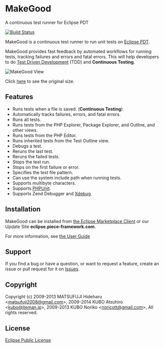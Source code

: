 # MakeGood

A continuous test runner for Eclipse PDT

[![Build Status](https://travis-ci.org/piece/makegood.svg?branch=master)](https://travis-ci.org/piece/makegood)

MakeGood is a continuous test runner to run unit tests on [Eclipse PDT](http://projects.eclipse.org/projects/tools.pdt).

MakeGood provides fast feedback by automated workflows for running tests, tracking failures and errors and fatal errors. This will help developers to do [Test Driven Development](http://en.wikipedia.org/wiki/Test-driven_development) (TDD) and **Continuous Testing**.

![MakeGood View](https://github.com/piece/makegood/wiki/images/makegood_view_800.png)

Click [here](https://github.com/piece/makegood/wiki/images/makegood_view.png) to see the original size.

## Features

* Runs tests when a file is saved. (**Continuous Testing**)
* Automatically tracks failures, errors, and fatal errors.
* Runs all tests.
* Runs tests from the PHP Explorer, Package Explorer, and Outline, and other views.
* Runs tests from the PHP Editor.
* Runs inherited tests from the Test Outline view.
* Debugs a test.
* Reruns the last test.
* Reruns the failed tests.
* Stops the test run.
* Stops on the first failure or error.
* Specifies the test file pattern.
* Can use the system include path when running tests.
* Supports multibyte characters.
* Supports [PHPUnit](https://github.com/sebastianbergmann/phpunit).
* Supports Zend Debugger and [Xdebug](http://xdebug.org/).

## Installation

MakeGood can be installed from [the Eclipse Marketplace Client](http://marketplace.eclipse.org/marketplace-client-intro) or our Update Site **eclipse.piece-framework.com**.

For more information, see [the User Guide](http://piece-framework.com/projects/makegood/wiki/MakeGood_User_Guide_1_7_0)

## Support

If you find a bug or have a question, or want to request a feature, create an issue or pull request for it on [Issues](https://github.com/piece/makegood/issues).

## Copyright

Copyright (c) 2009-2013 MATSUFUJI Hideharu \<matsufuji2008@gmail.com\>, 2009-2014 KUBO Atsuhiro \<kubo@iteman.jp\>, 2009-2013 KUBO Noriko \<noricott@gmail.com\>, All rights reserved.

## License

[Eclipse Public License](http://www.eclipse.org/legal/epl-v10.html)
